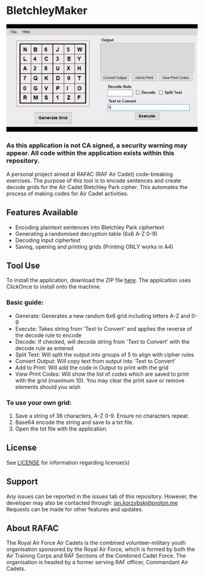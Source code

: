 # BletchleyMaker
![Program Demo](./image.gif)

### As this application is not CA signed, a security warning may appear. All code within the application exists within this repository.

A personal project aimed at RAFAC (RAF Air Cadet) code-breaking exercises. The purpose of this tool is to encode sentences and create decode grids for the Air Cadet Bletchley Park cipher. This automates the process of making codes for Air Cadet activities.

## Features Available
- Encoding plaintext sentences into Bletchley Park ciphertext
- Generating a randomised decryption table (6x6 A-Z 0-9)
- Decoding input ciphertext
- Saving, opening and printing grids (Printing ONLY works in A4)

## Tool Use
To install the application, download the ZIP file [here](https://github.com/shr0m/BletchleyMaker/releases/tag/v2.0.0.0). The application uses ClickOnce to install onto the machine.

### Basic guide:
- Generate: Generates a new random 6x6 grid including letters A-Z and 0-9
- Execute: Takes string from 'Text to Convert' and applies the reverse of the decode rule to encode
- Decode: If checked, will decode string from 'Text to Convert' with the decode rule as entered
- Split Text: Will split the output into groups of 5 to align with cipher rules
- Convert Output: Will copy text from output into 'Text to Convert'
- Add to Print: Will add the code in Output to print with the grid
- View Print Codes: Will show the list of codes which are saved to print with the grid (maximum 10). You may clear the print save or remove elements should you wish

### To use your own grid:
1. Save a string of 36 characters, A-Z 0-9. Ensure no characters repeat.
2. Base64 encode the string and save to a txt file.
3. Open the txt file with the application.

## License
See [LICENSE](./LICENSE) for information regarding license(s)

## Support
Any issues can be reported in the issues tab of this repository. However, the developer may also be contacted through: jan.korzybski@proton.me
Requests can be made for other features and updates.

## About RAFAC
The Royal Air Force Air Cadets is the combined volunteer-military youth organisation sponsored by the Royal Air Force, which is formed by both the Air Training Corps and RAF Sections of the Combined Cadet Force. The organisation is headed by a former serving RAF officer, Commandant Air Cadets.
